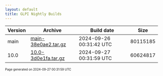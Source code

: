 ```yaml
---
layout: default
title: GLPI Nightly Builds
---
```


Version|Archive|Build date|Size
---|---|---|---
main|[main-38e0ae2.tar.gz](main-38e0ae2.tar.gz)|2024-09-26 00:31:42 UTC|80115185
10.0|[10.0-3d0e1fa.tar.gz](10.0-3d0e1fa.tar.gz)|2024-09-27 00:31:59 UTC|60624817

<font size="1">Page generated on 2024-09-27 00:31:59 UTC</font>
